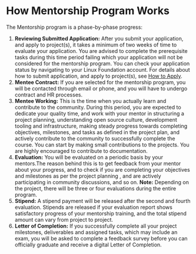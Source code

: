 # How Mentorship Program Works

The Mentorship program is a phase-by-phase progress:

1. **Reviewing Submitted Application:** After you submit your application, and apply to project\(s\), it takes a minimum of two weeks of time to evaluate your application. You are advised to complete the prerequisite tasks during this time period failing which your application will not be considered for the mentorship program. You can check your application status by navigating to your Linux Foundation account. For details about how to submit application, and apply to project\(s\), see [How to Apply](how-to-apply.md).
2. **Mentee Contract:** If you are selected for the mentorship program, you will be contacted through email or phone, and you will have to undergo contract and HR processes.
3. **Mentee Working:** This is the time when you actually learn and contribute to the community. During this period, you are expected to dedicate your quality time, and work with your mentor in structuring a project planning, understanding open source culture, development tooling and infrastructure, making steady progress towards completing objectives, milestones, and tasks as defined in the project plan, and actively contribute to the community to successfully complete the course. You can start by making small contributions to the projects. You are highly encouraged to contribute to documentation.
4. **Evaluation:** You will be evaluated on a periodic basis by your mentors.The reason behind this is to get feedback from your mentor about your progress, and to check if you are completing your objectives and milestones as per the project planning , and are actively participating in community discussions, and so on. **Note:** Depending on the project, there will be three or four evaluations during the entire program. 
5. **Stipend:** A stipend payment will be released after the second and fourth evaluation. Stipends are released if your evaluation report shows satisfactory progress of your mentorship training, and the total stipend amount can vary from project to project. 
6. **Letter of Completion:** If you successfully complete all your project milestones, deliverables and assigned tasks, which may include an exam, you will be asked to complete a feedback survey before you can officially graduate and receive a digital Letter of Completion.

